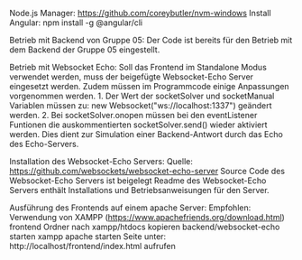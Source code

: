 Node.js Manager:
    https://github.com/coreybutler/nvm-windows
Install Angular:
    npm install -g @angular/cli

Betrieb mit Backend von Gruppe 05:
    Der Code ist bereits für den Betrieb mit dem Backend der Gruppe 05 eingestellt.

Betrieb mit Websocket Echo:
    Soll das Frontend im Standalone Modus verwendet werden, muss der beigefügte Websocket-Echo Server eingesetzt werden.
    Zudem müssen im Programmcode einige Anpassungen vorgenommen werden.
        1. Der Wert der socketSolver und socketManual Variablen müssen zu:  new Websocket("ws://localhost:1337") geändert werden.
        2. Bei  socketSolver.onopen müssen bei den eventListener Funtionen die auskommentierten socketSolver.send() wieder aktiviert    werden.
        Dies dient zur Simulation einer Backend-Antwort durch das Echo des Echo-Servers.

Installation des Websocket-Echo Servers:
    Quelle: https://github.com/websockets/websocket-echo-server
    Source Code des Websocket-Echo Servers ist beigelegt
    Readme des Websocket-Echo Servers enthält Installations und Betriebsanweisungen für den Server.

Ausführung des Frontends auf einem apache Server:
Empfohlen:
    Verwendung von XAMPP (https://www.apachefriends.org/download.html)
    frontend Ordner nach xampp/htdocs kopieren
    backend/websocket-echo starten
    xampp apache starten
    Seite unter: http://localhost/frontend/index.html aufrufen
